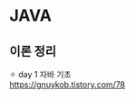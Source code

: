 # JAVA
이론 정리
----------------------------------------

✧ day 1 자바 기초  
https://gnuykob.tistory.com/78

